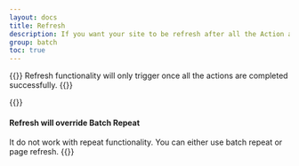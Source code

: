 ```yaml
---
layout: docs
title: Refresh
description: If you want your site to be refresh after all the Action are completed successfully you can do that by checking refresh box.
group: batch
toc: true
---
```


{{<callout info>}}
Refresh functionality will only trigger once all the actions are completed successfully.
{{</callout>}}

{{<callout danger>}}
#### Refresh will override Batch Repeat  
It do not work with repeat functionality. You can either use batch repeat or page refresh.
{{</callout>}}